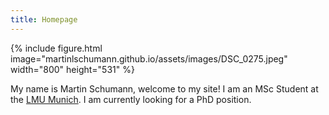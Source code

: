 ```yaml
---
title: Homepage
---
```

{% include figure.html image="martinlschumann.github.io/assets/images/DSC_0275.jpeg" width="800" height="531" %}

My name is Martin Schumann, welcome to my site! I am an MSc Student at the [LMU Munich](https://www.lmu.de/en/). I am currently looking for a PhD position.


